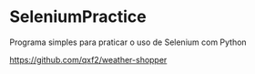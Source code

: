 # SeleniumPractice
Programa simples para praticar o uso de Selenium com Python

https://github.com/qxf2/weather-shopper
